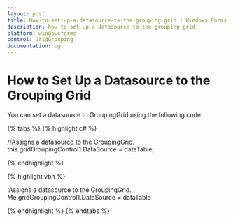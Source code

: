 ```yaml
---
layout: post
title: How-to-set-up-a-datasource-to-the-grouping-grid | Windows Forms | Syncfusion
description: how to set up a datasource to the grouping grid
platform: windowsforms
control: GridGrouping
documentation: ug
---
```


# How to Set Up a Datasource to the Grouping Grid

You can set a datasource to GroupingGrid using the following code.

{% tabs %}
{% highlight c# %}

//Assigns a datasource to the GroupingGrid.
this.gridGroupingControl1.DataSource = dataTable;

{% endhighlight %}

{% highlight vbn %}

'Assigns a datasource to the GroupingGrid.
Me.gridGroupingControl1.DataSource = dataTable

{% endhighlight %}
{% endtabs %}
